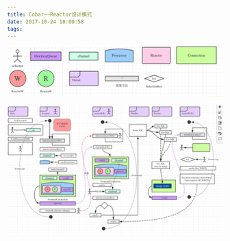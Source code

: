 ```yaml
---
title: Cobar——Reactor设计模式
date: 2017-10-24 18:00:58
tags:
---
```



![](Cobar-Reactor-design-pattern/CobarReactorSign.gif)

![](Cobar-Reactor-design-pattern/CobarReactor.gif)